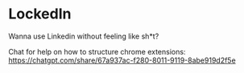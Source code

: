 # LockedIn
Wanna use Linkedin without feeling like sh*t?

Chat for help on how to structure chrome extensions:
https://chatgpt.com/share/67a937ac-f280-8011-9119-8abe919d2f5e
